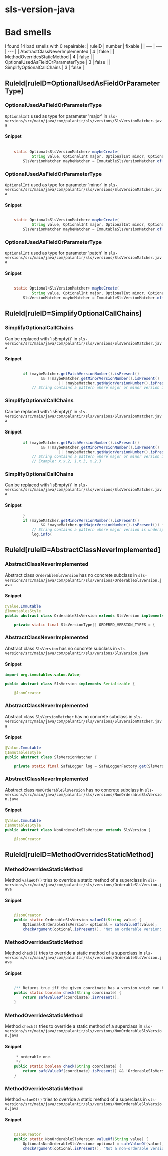 # sls-version-java 
 
# Bad smells
I found 14 bad smells with 0 repairable:
| ruleID | number | fixable |
| --- | --- | --- |
| AbstractClassNeverImplemented | 4 | false |
| MethodOverridesStaticMethod | 4 | false |
| OptionalUsedAsFieldOrParameterType | 3 | false |
| SimplifyOptionalCallChains | 3 | false |
## RuleId[ruleID=OptionalUsedAsFieldOrParameterType]
### OptionalUsedAsFieldOrParameterType
`OptionalInt` used as type for parameter 'major'
in `sls-versions/src/main/java/com/palantir/sls/versions/SlsVersionMatcher.java`
#### Snippet
```java

    static Optional<SlsVersionMatcher> maybeCreate(
            String value, OptionalInt major, OptionalInt minor, OptionalInt patch) {
        SlsVersionMatcher maybeMatcher = ImmutableSlsVersionMatcher.of(value, major, minor, patch);

```

### OptionalUsedAsFieldOrParameterType
`OptionalInt` used as type for parameter 'minor'
in `sls-versions/src/main/java/com/palantir/sls/versions/SlsVersionMatcher.java`
#### Snippet
```java

    static Optional<SlsVersionMatcher> maybeCreate(
            String value, OptionalInt major, OptionalInt minor, OptionalInt patch) {
        SlsVersionMatcher maybeMatcher = ImmutableSlsVersionMatcher.of(value, major, minor, patch);

```

### OptionalUsedAsFieldOrParameterType
`OptionalInt` used as type for parameter 'patch'
in `sls-versions/src/main/java/com/palantir/sls/versions/SlsVersionMatcher.java`
#### Snippet
```java

    static Optional<SlsVersionMatcher> maybeCreate(
            String value, OptionalInt major, OptionalInt minor, OptionalInt patch) {
        SlsVersionMatcher maybeMatcher = ImmutableSlsVersionMatcher.of(value, major, minor, patch);

```

## RuleId[ruleID=SimplifyOptionalCallChains]
### SimplifyOptionalCallChains
Can be replaced with 'isEmpty()'
in `sls-versions/src/main/java/com/palantir/sls/versions/SlsVersionMatcher.java`
#### Snippet
```java

        if (maybeMatcher.getPatchVersionNumber().isPresent()
                && (!maybeMatcher.getMinorVersionNumber().isPresent()
                        || !maybeMatcher.getMajorVersionNumber().isPresent())) {
            // String contains a pattern where major or minor version is underspecified.
```

### SimplifyOptionalCallChains
Can be replaced with 'isEmpty()'
in `sls-versions/src/main/java/com/palantir/sls/versions/SlsVersionMatcher.java`
#### Snippet
```java
        if (maybeMatcher.getPatchVersionNumber().isPresent()
                && (!maybeMatcher.getMinorVersionNumber().isPresent()
                        || !maybeMatcher.getMajorVersionNumber().isPresent())) {
            // String contains a pattern where major or minor version is underspecified.
            // Example: x.x.2, 1.x.3, x.2.3
```

### SimplifyOptionalCallChains
Can be replaced with 'isEmpty()'
in `sls-versions/src/main/java/com/palantir/sls/versions/SlsVersionMatcher.java`
#### Snippet
```java
        }
        if (maybeMatcher.getMinorVersionNumber().isPresent()
                && !maybeMatcher.getMajorVersionNumber().isPresent()) {
            // String contains a pattern where major version is underspecified. Example: x.2.x
            log.info(
```

## RuleId[ruleID=AbstractClassNeverImplemented]
### AbstractClassNeverImplemented
Abstract class `OrderableSlsVersion` has no concrete subclass
in `sls-versions/src/main/java/com/palantir/sls/versions/OrderableSlsVersion.java`
#### Snippet
```java
@Value.Immutable
@ImmutablesStyle
public abstract class OrderableSlsVersion extends SlsVersion implements Comparable<OrderableSlsVersion> {

    private static final SlsVersionType[] ORDERED_VERSION_TYPES = {
```

### AbstractClassNeverImplemented
Abstract class `SlsVersion` has no concrete subclass
in `sls-versions/src/main/java/com/palantir/sls/versions/SlsVersion.java`
#### Snippet
```java
import org.immutables.value.Value;

public abstract class SlsVersion implements Serializable {

    @JsonCreator
```

### AbstractClassNeverImplemented
Abstract class `SlsVersionMatcher` has no concrete subclass
in `sls-versions/src/main/java/com/palantir/sls/versions/SlsVersionMatcher.java`
#### Snippet
```java
@Value.Immutable
@ImmutablesStyle
public abstract class SlsVersionMatcher {

    private static final SafeLogger log = SafeLoggerFactory.get(SlsVersionMatcher.class);
```

### AbstractClassNeverImplemented
Abstract class `NonOrderableSlsVersion` has no concrete subclass
in `sls-versions/src/main/java/com/palantir/sls/versions/NonOrderableSlsVersion.java`
#### Snippet
```java
@Value.Immutable
@ImmutablesStyle
public abstract class NonOrderableSlsVersion extends SlsVersion {

    @JsonCreator
```

## RuleId[ruleID=MethodOverridesStaticMethod]
### MethodOverridesStaticMethod
Method `valueOf()` tries to override a static method of a superclass
in `sls-versions/src/main/java/com/palantir/sls/versions/OrderableSlsVersion.java`
#### Snippet
```java

    @JsonCreator
    public static OrderableSlsVersion valueOf(String value) {
        Optional<OrderableSlsVersion> optional = safeValueOf(value);
        checkArgument(optional.isPresent(), "Not an orderable version: {value}", UnsafeArg.of("value", value));
```

### MethodOverridesStaticMethod
Method `check()` tries to override a static method of a superclass
in `sls-versions/src/main/java/com/palantir/sls/versions/OrderableSlsVersion.java`
#### Snippet
```java

    /** Returns true iff the given coordinate has a version which can be parsed into a valid orderable SLS version. */
    public static boolean check(String coordinate) {
        return safeValueOf(coordinate).isPresent();
    }
```

### MethodOverridesStaticMethod
Method `check()` tries to override a static method of a superclass
in `sls-versions/src/main/java/com/palantir/sls/versions/NonOrderableSlsVersion.java`
#### Snippet
```java
     * orderable one.
     */
    public static boolean check(String coordinate) {
        return safeValueOf(coordinate).isPresent() && !OrderableSlsVersion.check(coordinate);
    }
```

### MethodOverridesStaticMethod
Method `valueOf()` tries to override a static method of a superclass
in `sls-versions/src/main/java/com/palantir/sls/versions/NonOrderableSlsVersion.java`
#### Snippet
```java

    @JsonCreator
    public static NonOrderableSlsVersion valueOf(String value) {
        Optional<NonOrderableSlsVersion> optional = safeValueOf(value);
        checkArgument(optional.isPresent(), "Not a non-orderable version: {value}", UnsafeArg.of("value", value));
```

